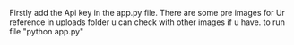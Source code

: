 Firstly add the Api key in the app.py file.
There are some pre images for Ur reference in uploads folder u can check with other images if u have.
to run file "python app.py"
